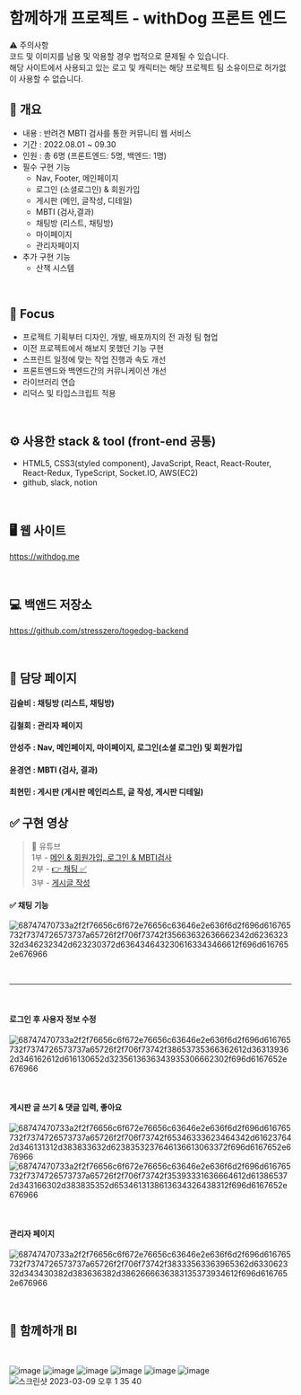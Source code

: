 # 함께하개 프로젝트 - withDog 프론트 엔드
⚠️ 주의사항
</br>
코드 및 이미지를 남용 및 악용할 경우 법적으로 문제될 수 있습니다.
</br>
해당 사이트에서 사용되고 있는 로고 및 캐릭터는 해당 프로젝트 팀 소유이므로 허가없이 사용할 수 없습니다.
</br>

## 📝 개요 

- 내용 : 반려견 MBTI 검사를 통한 커뮤니티 웹 서비스
- 기간 : 2022.08.01 ~ 09.30
- 인원 : 총 6명 (프론트엔드: 5명, 백엔드: 1명)
- 필수 구현 기능
  - Nav, Footer, 메인페이지
  - 로그인 (소셜로그인) & 회원가입
  - 게시판 (메인, 글작성, 디테일)
  - MBTI (검사,결과)
  - 채팅방 (리스트, 채팅방)
  - 마이페이지
  - 관리자페이지
- 추가 구현 기능
  - 산책 시스템
  
</br>

## 📌 Focus 
  - 프로젝트 기획부터 디자인, 개발, 배포까지의 전 과정 팀 협업
  - 이전 프로젝트에서 해보지 못했던 기능 구현
  - 스프린트 일정에 맞는 작업 진행과 속도 개선
  - 프론트엔드와 백엔드간의 커뮤니케이션 개선
  - 라이브러리 연습
  - 리덕스 및 타입스크립트 적용

</br>
  

## ⚙️ 사용한 stack & tool (front-end 공통)
- HTML5, CSS3(styled component), JavaScript, React, React-Router, React-Redux, TypeScript, Socket.IO, AWS(EC2)
- github, slack, notion

</br>

## 🖥 웹 사이트 
https://withdog.me

</br>

## 💻 백앤드 저장소
https://github.com/stresszero/togedog-backend

</br>

## 📃 담당 페이지 

#### 김슬비 : 채팅방 (리스트, 채팅방)

#### 김철회 : 관리자 페이지

#### 안성주 : Nav, 메인페이지, 마이페이지, 로그인(소셜 로그인) 및 회원가입

#### 윤경연 : MBTI (검사, 결과)

#### 최현민 : 게시판 (게시판 메인리스트, 글 작성, 게시판 디테일)

## ✅ 구현 영상
>📌 유튜브  </br>
1부 - [메인 & 회원가입, 로그인 & MBTI검사](https://www.youtube.com/watch?v=DjAvQLK1eZk&t=3s) </br> 
2부 - [👉 채팅 ✅](https://www.youtube.com/watch?v=qHLwvGP19eg) </br>
3부 - [게시글 작성](https://www.youtube.com/watch?v=z6j6mBSzUzM) </br>


#### ✅ 채팅 기능 

![68747470733a2f2f76656c6f672e76656c63646e2e636f6d2f696d616765732f7374726573737a65726f2f706f73742f35663632636662342d623632332d346232342d623230372d6364346432306163343466612f696d6167652e676966](https://user-images.githubusercontent.com/93895746/223915388-45b66eb4-0c2f-4ce7-8acd-fa3dfccb55c8.gif)

<br>

---

<br>

#### 로그인 후 사용자 정보 수정
![68747470733a2f2f76656c6f672e76656c63646e2e636f6d2f696d616765732f7374726573737a65726f2f706f73742f38653735366362612d363139362d346162612d616130652d3235613636343935306662302f696d6167652e676966](https://user-images.githubusercontent.com/93895746/223914738-72d7c126-5830-4059-8de6-8f47f64d3256.gif)

</br>

#### 게시판 글 쓰기 & 댓글 입력, 좋아요
![68747470733a2f2f76656c6f672e76656c63646e2e636f6d2f696d616765732f7374726573737a65726f2f706f73742f65346333623464342d616237642d346131312d383833632d6238353237646136613063372f696d6167652e676966](https://user-images.githubusercontent.com/93895746/223915035-7088d55a-9266-4f6f-b0a9-2885f62ef120.gif)
![68747470733a2f2f76656c6f672e76656c63646e2e636f6d2f696d616765732f7374726573737a65726f2f706f73742f35393331636664612d613865372d343166302d383835352d6534613138613634326438312f696d6167652e676966](https://user-images.githubusercontent.com/93895746/223915083-7d7e48b7-187f-47b1-a783-cdb7556e4e74.gif)


</br>

#### 관리자 페이지
![68747470733a2f2f76656c6f672e76656c63646e2e636f6d2f696d616765732f7374726573737a65726f2f706f73742f38333563363965362d633062332d343430382d383636382d3862666636383135373934612f696d6167652e676966](https://user-images.githubusercontent.com/93895746/223915138-faad45b1-e5e5-417c-960e-88c2dbd8bc40.gif)


</br>



## 🌈 함께하개 BI

</br>

![image](https://user-images.githubusercontent.com/93895746/223917547-494549e0-be53-4b6e-b348-d15d1c8e38ae.png)
![image](https://user-images.githubusercontent.com/93895746/223917748-84f5aca7-9a3d-4387-bfc9-0158f09e4e45.png)
![image](https://user-images.githubusercontent.com/93895746/223917813-f1d22ed6-4b83-428c-b82d-e2258f398804.png)
![image](https://user-images.githubusercontent.com/93895746/223917831-6ddb9146-436a-4e58-a5e0-0b4f3dbc22ed.png)
![image](https://user-images.githubusercontent.com/93895746/223917841-e526cab9-6028-4397-955b-f7471be7129b.png)
![image](https://user-images.githubusercontent.com/93895746/223917856-8a8a648c-820a-42ac-a061-bc0dd179f94a.png)
![스크린샷 2023-03-09 오후 1 35 40](https://user-images.githubusercontent.com/93895746/223918089-441fd62b-0cb9-45a4-a7c8-61805503a13c.png)




